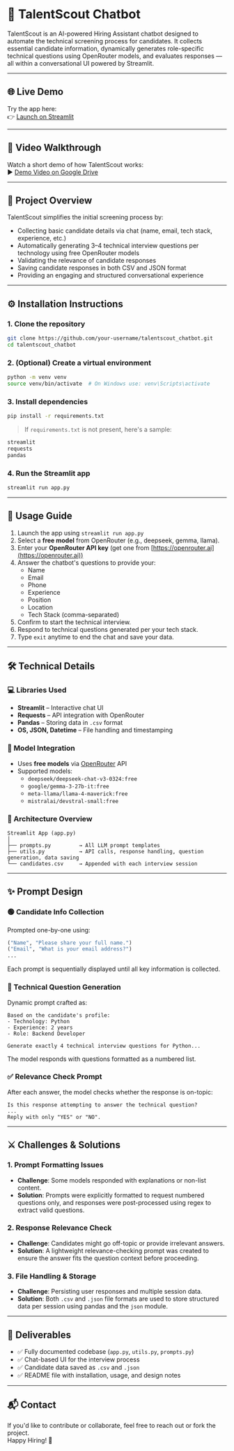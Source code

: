 # 🤖 TalentScout Chatbot

TalentScout is an AI-powered Hiring Assistant chatbot designed to automate the technical screening process for candidates. It collects essential candidate information, dynamically generates role-specific technical questions using OpenRouter models, and evaluates responses — all within a conversational UI powered by Streamlit.

---

## 🌐 Live Demo

Try the app here:  
👉 [Launch on Streamlit](https://talentscouthiringchatbot-zw6r5jad66d9bjp47bwnfb.streamlit.app/)

---

## 🎥 Video Walkthrough

Watch a short demo of how TalentScout works:  
▶️ [Demo Video on Google Drive](https://drive.google.com/file/d/1xwsZTGetEJq5qfNSpahP5uCKWMd6i6j1/view?usp=sharing)

---

## 🧠 Project Overview

TalentScout simplifies the initial screening process by:

- Collecting basic candidate details via chat (name, email, tech stack, experience, etc.)
- Automatically generating 3–4 technical interview questions per technology using free OpenRouter models
- Validating the relevance of candidate responses
- Saving candidate responses in both CSV and JSON format
- Providing an engaging and structured conversational experience

---

## ⚙️ Installation Instructions

### 1. Clone the repository

```bash
git clone https://github.com/your-username/talentscout_chatbot.git
cd talentscout_chatbot
```

### 2. (Optional) Create a virtual environment

```bash
python -m venv venv
source venv/bin/activate  # On Windows use: venv\Scripts\activate
```

### 3. Install dependencies

```bash
pip install -r requirements.txt
```

> If `requirements.txt` is not present, here's a sample:

```txt
streamlit
requests
pandas
```

### 4. Run the Streamlit app

```bash
streamlit run app.py
```

---

## 🚀 Usage Guide

1. Launch the app using `streamlit run app.py`
2. Select a **free model** from OpenRouter (e.g., deepseek, gemma, llama).
3. Enter your **OpenRouter API key** (get one from [https://openrouter.ai](https://openrouter.ai))
4. Answer the chatbot's questions to provide your:
   - Name
   - Email
   - Phone
   - Experience
   - Position
   - Location
   - Tech Stack (comma-separated)
5. Confirm to start the technical interview.
6. Respond to technical questions generated per your tech stack.
7. Type `exit` anytime to end the chat and save your data.

---

## 🛠️ Technical Details

### 💻 Libraries Used

- **Streamlit** – Interactive chat UI
- **Requests** – API integration with OpenRouter
- **Pandas** – Storing data in `.csv` format
- **OS, JSON, Datetime** – File handling and timestamping

### 🤖 Model Integration

- Uses **free models** via [OpenRouter](https://openrouter.ai) API
- Supported models:  
  - `deepseek/deepseek-chat-v3-0324:free`  
  - `google/gemma-3-27b-it:free`  
  - `meta-llama/llama-4-maverick:free`  
  - `mistralai/devstral-small:free`

### 🧱 Architecture Overview

```
Streamlit App (app.py)
│
├── prompts.py         → All LLM prompt templates
├── utils.py           → API calls, response handling, question generation, data saving
└── candidates.csv     → Appended with each interview session
```

---

## ✨ Prompt Design

### 🟢 Candidate Info Collection

Prompted one-by-one using:

```python
("Name", "Please share your full name.")
("Email", "What is your email address?")
...
```

Each prompt is sequentially displayed until all key information is collected.

### 🧠 Technical Question Generation

Dynamic prompt crafted as:

```
Based on the candidate's profile:
- Technology: Python
- Experience: 2 years
- Role: Backend Developer

Generate exactly 4 technical interview questions for Python...
```

The model responds with questions formatted as a numbered list.

### ✅ Relevance Check Prompt

After each answer, the model checks whether the response is on-topic:

```
Is this response attempting to answer the technical question?
...
Reply with only "YES" or "NO".
```

---

## ⚔️ Challenges & Solutions

### 1. **Prompt Formatting Issues**
   - **Challenge**: Some models responded with explanations or non-list content.
   - **Solution**: Prompts were explicitly formatted to request numbered questions only, and responses were post-processed using regex to extract valid questions.

### 2. **Response Relevance Check**
   - **Challenge**: Candidates might go off-topic or provide irrelevant answers.
   - **Solution**: A lightweight relevance-checking prompt was created to ensure the answer fits the question context before proceeding.

### 3. **File Handling & Storage**
   - **Challenge**: Persisting user responses and multiple session data.
   - **Solution**: Both `.csv` and `.json` file formats are used to store structured data per session using pandas and the `json` module.

---

## 📂 Deliverables

- ✅ Fully documented codebase (`app.py`, `utils.py`, `prompts.py`)
- ✅ Chat-based UI for the interview process
- ✅ Candidate data saved as `.csv` and `.json`
- ✅ README file with installation, usage, and design notes

---

## 📬 Contact

If you'd like to contribute or collaborate, feel free to reach out or fork the project.  
Happy Hiring! 🚀
